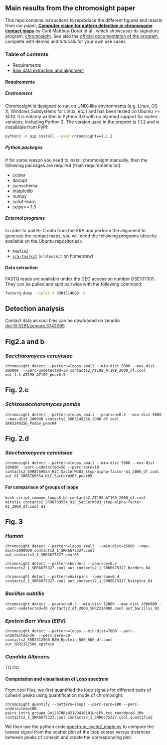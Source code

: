 ## Main results from the chromosight paper

This repo contains instructions to reproduce the different figures and results from our paper, **[Computer vision for pattern detection in chromosome contact maps](https://www.biorxiv.org/content/10.1101/2020.03.08.981910v3.full)** by Cyril Matthey-Doret et al., which showcases its signature program, [chromosight](https://github.com/koszullab/chromosight). See also the [official documentation of the program](https://chromosight.readthedocs.io), complete with demos and tutorials for your own use cases.


### Table of contents

* Requirements
* [Raw data extraction and alignment](https://github.com/koszullab/chromosight_codes_for_bioanalysis/blob/master/README.md#raw-data-extraction-and-alignment)

#### Requirements

##### Environment

Chromosight is designed to run on UNIX-like environments (e.g. Linux, OS X, Windows Subsystems for Linux, etc.) and has been tested on Ubuntu >= 14.10. It is entirely written in Python 3.6 with no planned support for earlier versions, including Python 2. The version used in the preprint is 1.1.2 and is installable from PyPI:

```sh
python3 -m pip install --user chromosight==1.1.2
```

##### Python packages

If for some reason you need to install chromosight manually, then the following packages are required (from requirements.txt):

* cooler
* docopt
* jsonschema
* matplotlib
* numpy
* scikit-learn
* scipy>= 1.3

##### External programs

In order to pull Hi-C data from the SRA and perform the alignment to generate the contact maps, you will need the following programs (directly available on the  Ubuntu repositories):

* [`bowtie2`](http://bowtie-bio.sourceforge.net/bowtie2/index.shtml)
* [`sra-toolkit`](https://www.ncbi.nlm.nih.gov/books/NBK158900/) (`sratoolkit` on homebrew)

#### Data extraction

FASTQ reads are available under the GEO accession number GSE107301. They can be pulled and split pairwise with the following command: 

```bash
fasterq-dump --split-3 SRR1514669 -O .
```

## Detection analysis
 
Contact data as cool files can be dowloaded on zenodo [doi:10.5281/zenodo.3742095](https://zenodo.org/record/3742095)

## Fig2.a and b
### *Saccharomyces cerevisiae*

```chromosight detect --pattern=loops_small --min-dist 5000 --max-dist 200000  --perc-undetected=30 contacts2_AT198_AT199_2000_df.cool  out_1.1_AT198_AT199_pear0.5```

## Fig. 2.c
###  *Schizosaccharomyces pombe*
```chromosight detect --pattern=loops_small --pearson=0.4 --min-dist 5000 --max-dist 200000 contacts2_SRR5149256_2000_df.cool SRR5149256_Pombe_pear04```

## Fig. 2.d
### *Saccharomyces cerevisiae*
```chromosight detect --pattern=loops_small --min-dist 5000 --max-dist 200000 --perc-undetected=50 --perc-zero=10 contacts2_SRR8769554_HiC_SacCerW303_stop-alpha-factor-G1_2000_df.cool out_G1_SRR8769554_HiC_SacCerW303_pear05```

#### For comparison of groups of loops

```bash script_common_loops5.bh contacts2_AT198_AT199_2000_df.cool mitotic contacts2_SRR8769554_HiC_SacCerW303_stop-alpha-factor-G1_2000_df.cool G1```

## Fig. 3

### *Human*

```chromosight detect --pattern=loops_small  --min-dist=15000 --max-dist=2000000 contacts2_1_SRR6675327.cool out_contacts2_1_SRR6675327_pear05```

```chromosight detect --pattern=borders --pearson=0.4   contacts2_1_SRR6675327.cool out_contacts2_1_SRR6675327_borders_04```

```chromosight detect --pattern=hairpins --pearson=0.4  contacts2_1_SRR6675327.cool out_contacts2_1_SRR6675327_hairpins_04```


### *Bacillus subtilis*

```chromosight detect --pearson=0.3 --min-dist 12000 --max-dist 4300000 --perc-undetected=30 contacts2_df_2000_SRR2214080.cool out_bacillus_03```

### *Epstein Barr Virus (EBV)*

```chromosight detect --pattern=loops --min-dist=7000 --perc-undetected=30  --perc-zero=30 contacts2_SRR2312566_RAW_Epstein_500_500_df.cool  out_SRR2312566_epstein```

### *Candida Albicans*

TO DO 


#### Computation and visualisation of Loop spectrum

From cool files, we first quantified the loop signals for different pairs of cohesin peaks using quantification mode of chromosight: 

```chromosight quantify --pattern=loops --perc-zero=100 --perc-undetected=100 pairs_intra_groupe_Gm12878Rad21V0416101UniPk.txt.reordered.1Mb contacts2_1_SRR6675327.cool contacts2_1_SRR6675327.cool.quantified```

We then use the python code [spectrum_cycle2_imple.py](https://github.com/koszullab/chromosight_analyses_scripts/blob/master/python_codes/spectrum_cycle2_imple.py) to compute the lowess signal from the scatter plot of the loop scores versus distances between 
peaks of cohesin and create the corresponding plot. 






